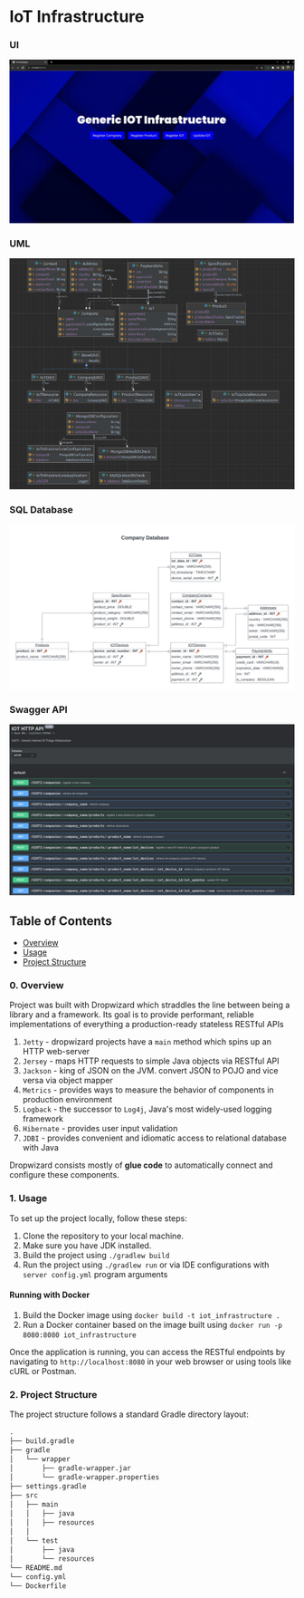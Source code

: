 # IoT Infrastructure

### UI

![preview](./images/preview.gif)

### UML

![uml_diagram](./images/uml_diagram.png)

### SQL Database

![sql](./images/sql.png)

### Swagger API
![swag](./images/swag.png)

## Table of Contents
- [Overview](#0-overview)
- [Usage](#1-usage)
- [Project Structure](#2-project-structure)

### 0. Overview

Project was built with Dropwizard which straddles the line between being a library and a framework. Its goal is to provide performant, reliable implementations of everything a production-ready stateless RESTful APIs

1. `Jetty` - dropwizard projects have a `main` method which spins up an HTTP web-server
2. `Jersey` - maps HTTP requests to simple Java objects via RESTful API
3. `Jackson` - king of JSON on the JVM. convert JSON to POJO and vice versa via object mapper
4. `Metrics` - provides ways to measure the behavior of components in production environment
5. `Logback` - the successor to `Log4j`, Java's most widely-used logging framework
6. `Hibernate` - provides user input validation
7. `JDBI` - provides convenient and idiomatic access to relational database with Java

Dropwizard consists mostly of **glue code** to automatically connect and configure these components.

### 1. Usage
To set up the project locally, follow these steps:

1. Clone the repository to your local machine.
2. Make sure you have JDK installed.
3. Build the project using `./gradlew build`
4. Run the project using `./gradlew run` or via IDE configurations with `server config.yml` program arguments

#### Running with Docker

1. Build the Docker image using `docker build -t iot_infrastructure .`
2. Run a Docker container based on the image built using `docker run -p 8080:8080 iot_infrastructure`

Once the application is running, you can access the RESTful endpoints by navigating to `http://localhost:8080` in your web browser or using tools like cURL or Postman.

### 2. Project Structure
The project structure follows a standard Gradle directory layout:

```
.
├── build.gradle     
├── gradle
│   └── wrapper
│       ├── gradle-wrapper.jar
│       └── gradle-wrapper.properties
├── settings.gradle    
├── src
│   ├── main
│   │   ├── java      
│   │   ├── resources  
│   │   
│   └── test
│       ├── java        
│       └── resources
└── README.md  
└── config.yml       
└── Dockerfile       
```
